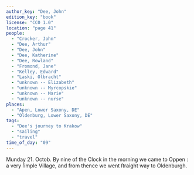 ```yaml
---
author_key: "Dee, John"
edition_key: "book"
license: "CC0 1.0"
location: "page 41"
people:
  - "Crocker, John"
  - "Dee, Arthur"
  - "Dee, John"
  - "Dee, Katherine"
  - "Dee, Rowland"
  - "Fromond, Jane"
  - "Kelley, Edward"
  - "Laski, Olbracht"
  - "unknown -- Elizabeth"
  - "unknown -- Myrcopskie"
  - "unknown -- Marie"
  - "unknown -- nurse"
places:
  - "Apen, Lower Saxony, DE"
  - "Oldenburg, Lower Saxony, DE"
tags:
  - "Dee's journey to Krakow"
  - "sailing"
  - "travel"
time_of_day: "09"
---
```

Munday 21. Octob. By nine of the Clock in the morning we came to Oppen : a very ſimple
Village, and from thence we went ſtraight way to Oldenburgh.
